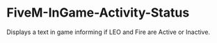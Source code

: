 # FiveM-InGame-Activity-Status
Displays a text in game informing if LEO and Fire are Active or Inactive.

